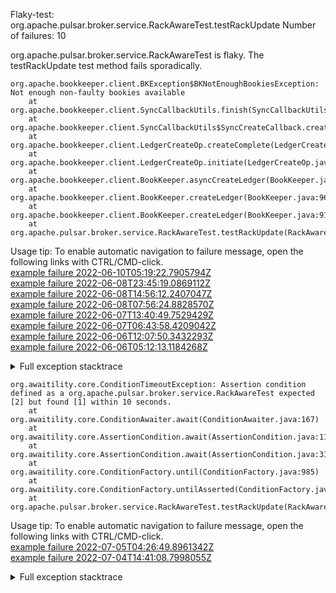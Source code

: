         
Flaky-test: org.apache.pulsar.broker.service.RackAwareTest.testRackUpdate
Number of failures: 10

org.apache.pulsar.broker.service.RackAwareTest is flaky. The testRackUpdate test method fails sporadically.

```
org.apache.bookkeeper.client.BKException$BKNotEnoughBookiesException: Not enough non-faulty bookies available
	at org.apache.bookkeeper.client.SyncCallbackUtils.finish(SyncCallbackUtils.java:83)
	at org.apache.bookkeeper.client.SyncCallbackUtils$SyncCreateCallback.createComplete(SyncCallbackUtils.java:106)
	at org.apache.bookkeeper.client.LedgerCreateOp.createComplete(LedgerCreateOp.java:275)
	at org.apache.bookkeeper.client.LedgerCreateOp.initiate(LedgerCreateOp.java:168)
	at org.apache.bookkeeper.client.BookKeeper.asyncCreateLedger(BookKeeper.java:879)
	at org.apache.bookkeeper.client.BookKeeper.createLedger(BookKeeper.java:963)
	at org.apache.bookkeeper.client.BookKeeper.createLedger(BookKeeper.java:918)
	at org.apache.pulsar.broker.service.RackAwareTest.testRackUpdate(RackAwareTest.java:282)
```

Usage tip: To enable automatic navigation to failure message, open the following links with CTRL/CMD-click.  
[example failure 2022-06-10T05:19:22.7905794Z](https://github.com/apache/pulsar/runs/6825361690?check_suite_focus=true#step:9:773)  
[example failure 2022-06-08T23:45:19.0869112Z](https://github.com/apache/pulsar/runs/6803688910?check_suite_focus=true#step:10:757)  
[example failure 2022-06-08T14:56:12.2407047Z](https://github.com/apache/pulsar/runs/6796048099?check_suite_focus=true#step:10:756)  
[example failure 2022-06-08T07:56:24.8828570Z](https://github.com/apache/pulsar/runs/6789071152?check_suite_focus=true#step:10:756)  
[example failure 2022-06-07T13:40:49.7529429Z](https://github.com/apache/pulsar/runs/6775045602?check_suite_focus=true#step:9:769)  
[example failure 2022-06-07T06:43:58.4209042Z](https://github.com/apache/pulsar/runs/6768767726?check_suite_focus=true#step:10:756)  
[example failure 2022-06-06T12:07:50.3432293Z](https://github.com/apache/pulsar/runs/6755044805?check_suite_focus=true#step:10:756)  
[example failure 2022-06-06T05:12:13.1184268Z](https://github.com/apache/pulsar/runs/6750401483?check_suite_focus=true#step:10:658)  


<details>
<summary>Full exception stacktrace</summary>
<code><pre>
org.apache.bookkeeper.client.BKException$BKNotEnoughBookiesException: Not enough non-faulty bookies available
	at org.apache.bookkeeper.client.SyncCallbackUtils.finish(SyncCallbackUtils.java:83)
	at org.apache.bookkeeper.client.SyncCallbackUtils$SyncCreateCallback.createComplete(SyncCallbackUtils.java:106)
	at org.apache.bookkeeper.client.LedgerCreateOp.createComplete(LedgerCreateOp.java:275)
	at org.apache.bookkeeper.client.LedgerCreateOp.initiate(LedgerCreateOp.java:168)
	at org.apache.bookkeeper.client.BookKeeper.asyncCreateLedger(BookKeeper.java:879)
	at org.apache.bookkeeper.client.BookKeeper.createLedger(BookKeeper.java:963)
	at org.apache.bookkeeper.client.BookKeeper.createLedger(BookKeeper.java:918)
	at org.apache.pulsar.broker.service.RackAwareTest.testRackUpdate(RackAwareTest.java:282)
	at java.base/jdk.internal.reflect.NativeMethodAccessorImpl.invoke0(Native Method)
	at java.base/jdk.internal.reflect.NativeMethodAccessorImpl.invoke(NativeMethodAccessorImpl.java:77)
	at java.base/jdk.internal.reflect.DelegatingMethodAccessorImpl.invoke(DelegatingMethodAccessorImpl.java:43)
	at java.base/java.lang.reflect.Method.invoke(Method.java:568)
	at org.testng.internal.MethodInvocationHelper.invokeMethod(MethodInvocationHelper.java:132)
	at org.testng.internal.InvokeMethodRunnable.runOne(InvokeMethodRunnable.java:45)
	at org.testng.internal.InvokeMethodRunnable.call(InvokeMethodRunnable.java:73)
	at org.testng.internal.InvokeMethodRunnable.call(InvokeMethodRunnable.java:11)
	at java.base/java.util.concurrent.FutureTask.run(FutureTask.java:264)
	at java.base/java.util.concurrent.ThreadPoolExecutor.runWorker(ThreadPoolExecutor.java:1136)
	at java.base/java.util.concurrent.ThreadPoolExecutor$Worker.run(ThreadPoolExecutor.java:635)
	at java.base/java.lang.Thread.run(Thread.java:833)

</pre></code>
</details>

```
org.awaitility.core.ConditionTimeoutException: Assertion condition defined as a org.apache.pulsar.broker.service.RackAwareTest expected [2] but found [1] within 10 seconds.
	at org.awaitility.core.ConditionAwaiter.await(ConditionAwaiter.java:167)
	at org.awaitility.core.AssertionCondition.await(AssertionCondition.java:119)
	at org.awaitility.core.AssertionCondition.await(AssertionCondition.java:31)
	at org.awaitility.core.ConditionFactory.until(ConditionFactory.java:985)
	at org.awaitility.core.ConditionFactory.untilAsserted(ConditionFactory.java:769)
	at org.apache.pulsar.broker.service.RackAwareTest.testRackUpdate(RackAwareTest.java:290)
```

Usage tip: To enable automatic navigation to failure message, open the following links with CTRL/CMD-click.  
[example failure 2022-07-05T04:26:49.8961342Z](https://github.com/apache/pulsar/runs/7189889422?check_suite_focus=true#step:10:635)  
[example failure 2022-07-04T14:41:08.7998055Z](https://github.com/apache/pulsar/runs/7182607492?check_suite_focus=true#step:9:647)  


<details>
<summary>Full exception stacktrace</summary>
<code><pre>
org.awaitility.core.ConditionTimeoutException: Assertion condition defined as a org.apache.pulsar.broker.service.RackAwareTest expected [2] but found [1] within 10 seconds.
	at org.awaitility.core.ConditionAwaiter.await(ConditionAwaiter.java:167)
	at org.awaitility.core.AssertionCondition.await(AssertionCondition.java:119)
	at org.awaitility.core.AssertionCondition.await(AssertionCondition.java:31)
	at org.awaitility.core.ConditionFactory.until(ConditionFactory.java:985)
	at org.awaitility.core.ConditionFactory.untilAsserted(ConditionFactory.java:769)
	at org.apache.pulsar.broker.service.RackAwareTest.testRackUpdate(RackAwareTest.java:290)
	at java.base/jdk.internal.reflect.NativeMethodAccessorImpl.invoke0(Native Method)
	at java.base/jdk.internal.reflect.NativeMethodAccessorImpl.invoke(NativeMethodAccessorImpl.java:77)
	at java.base/jdk.internal.reflect.DelegatingMethodAccessorImpl.invoke(DelegatingMethodAccessorImpl.java:43)
	at java.base/java.lang.reflect.Method.invoke(Method.java:568)
	at org.testng.internal.MethodInvocationHelper.invokeMethod(MethodInvocationHelper.java:132)
	at org.testng.internal.InvokeMethodRunnable.runOne(InvokeMethodRunnable.java:45)
	at org.testng.internal.InvokeMethodRunnable.call(InvokeMethodRunnable.java:73)
	at org.testng.internal.InvokeMethodRunnable.call(InvokeMethodRunnable.java:11)
	at java.base/java.util.concurrent.FutureTask.run(FutureTask.java:264)
	at java.base/java.util.concurrent.ThreadPoolExecutor.runWorker(ThreadPoolExecutor.java:1136)
	at java.base/java.util.concurrent.ThreadPoolExecutor$Worker.run(ThreadPoolExecutor.java:635)
	at java.base/java.lang.Thread.run(Thread.java:833)
Caused by: java.lang.AssertionError: expected [2] but found [1]
	at org.testng.Assert.fail(Assert.java:99)
	at org.testng.Assert.failNotEquals(Assert.java:1037)
	at org.testng.Assert.assertEqualsImpl(Assert.java:140)
	at org.testng.Assert.assertEquals(Assert.java:122)
	at org.testng.Assert.assertEquals(Assert.java:907)
	at org.testng.Assert.assertEquals(Assert.java:917)
	at org.apache.pulsar.broker.service.RackAwareTest.lambda$testRackUpdate$12(RackAwareTest.java:291)
	at org.awaitility.core.AssertionCondition.lambda$new$0(AssertionCondition.java:53)
	at org.awaitility.core.ConditionAwaiter$ConditionPoller.call(ConditionAwaiter.java:248)
	at org.awaitility.core.ConditionAwaiter$ConditionPoller.call(ConditionAwaiter.java:235)
	... 4 more

</pre></code>
</details>

